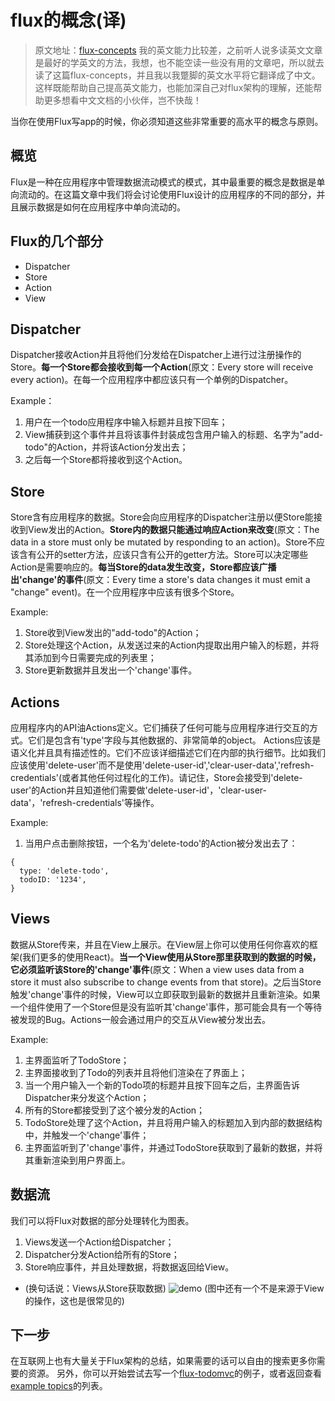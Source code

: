 # flux的概念(译)
> 原文地址：[flux-concepts](https://github.com/facebook/flux/blob/master/examples/flux-concepts/README.md)
> 我的英文能力比较差，之前听人说多读英文文章是最好的学英文的方法，我想，也不能空读一些没有用的文章吧，所以就去读了这篇flux-concepts，并且我以我蹩脚的英文水平将它翻译成了中文。这样既能帮助自己提高英文能力，也能加深自己对flux架构的理解，还能帮助更多想看中文文档的小伙伴，岂不快哉！
 
当你在使用Flux写app的时候，你必须知道这些非常重要的高水平的概念与原则。

## 概览
Flux是一种在应用程序中管理数据流动模式的模式，其中最重要的概念是数据是单向流动的。在这篇文章中我们将会讨论使用Flux设计的应用程序的不同的部分，并且展示数据是如何在应用程序中单向流动的。

## Flux的几个部分
* Dispatcher
* Store
* Action
* View

## Dispatcher
Dispatcher接收Action并且将他们分发给在Dispatcher上进行过注册操作的Store。**每一个Store都会接收到每一个Action**(原文：Every store will receive every action)。在每一个应用程序中都应该只有一个单例的Dispatcher。

Example：
1. 用户在一个todo应用程序中输入标题并且按下回车；
2. View捕获到这个事件并且将该事件封装成包含用户输入的标题、名字为"add-todo"的Action，并将该Action分发出去；
3. 之后每一个Store都将接收到这个Action。

## Store
Store含有应用程序的数据。Store会向应用程序的Dispatcher注册以便Store能接收到View发出的Action。**Store内的数据只能通过响应Action来改变**(原文：The data in a store must only be mutated by responding to an action)。Store不应该含有公开的setter方法，应该只含有公开的getter方法。Store可以决定哪些Action是需要响应的。**每当Store的data发生改变，Store都应该广播出'change'的事件**(原文：Every time a store's data changes it must emit a "change" event)。在一个应用程序中应该有很多个Store。

Example:
1. Store收到View发出的"add-todo"的Action；
2. Store处理这个Action，从发送过来的Action内提取出用户输入的标题，并将其添加到今日需要完成的列表里；
3. Store更新数据并且发出一个'change'事件。


## Actions
应用程序内的API油Actions定义。它们捕获了任何可能与应用程序进行交互的方式。它们是包含有'type'字段与其他数据的、非常简单的object。
Actions应该是语义化并且具有描述性的。它们不应该详细描述它们在内部的执行细节。比如我们应该使用'delete-user'而不是使用'delete-user-id','clear-user-data','refresh-credentials'(或者其他任何过程化的工作)。请记住，Store会接受到'delete-user'的Action并且知道他们需要做'delete-user-id'，'clear-user-data'，'refresh-credentials'等操作。

Example:
1. 当用户点击删除按钮，一个名为'delete-todo'的Action被分发出去了：
```
{
  type: 'delete-todo',
  todoID: '1234',
}
```


## Views
数据从Store传来，并且在View上展示。在View层上你可以使用任何你喜欢的框架(我们更多的使用React)。**当一个View使用从Store那里获取到的数据的时候，它必须监听该Store的'change'事件**(原文：When a view uses data from a store it must also subscribe to change events from that store)。之后当Store触发'change'事件的时候，View可以立即获取到最新的数据并且重新渲染。如果一个组件使用了一个Store但是没有监听其'change'事件，那可能会具有一个等待被发现的Bug。Actions一般会通过用户的交互从View被分发出去。

Example:
1. 主界面监听了TodoStore；
2. 主界面接收到了Todo的列表并且将他们渲染在了界面上；
3. 当一个用户输入一个新的Todo项的标题并且按下回车之后，主界面告诉Dispatcher来分发这个Action；
4. 所有的Store都接受到了这个被分发的Action；
5. TodoStore处理了这个Action，并且将用户输入的标题加入到内部的数据结构中，并触发一个'change'事件；
6. 主界面监听到了'change'事件，并通过TodoStore获取到了最新的数据，并将其重新渲染到用户界面上。


## 数据流
我们可以将Flux对数据的部分处理转化为图表。
1. Views发送一个Action给Dispatcher；
2. Dispatcher分发Action给所有的Store；
3. Store响应事件，并且处理数据，将数据返回给View。

* (换句话说：Views从Store获取数据)
![demo](https://image.hduzplus.xyz/image/1500471261025.png)
(图中还有一个不是来源于View的操作，这也是很常见的)


## 下一步
在互联网上也有大量关于Flux架构的总结，如果需要的话可以自由的搜索更多你需要的资源。
另外，你可以开始尝试去写一个[flux-todomvc](https://github.com/facebook/flux/blob/master/examples/flux-todomvc)的例子，或者返回查看[example topics](https://github.com/facebook/flux/blob/master/examples)的列表。